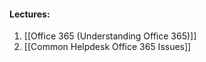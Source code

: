 #### Lectures:

1. [[Office 365 (Understanding Office 365)]]
2. [[Common Helpdesk Office 365 Issues]]

